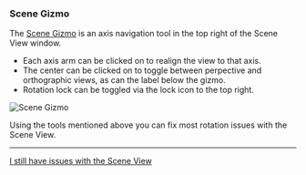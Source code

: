 ### Scene Gizmo

The [Scene Gizmo](https://docs.unity3d.com/Manual/SceneViewNavigation.html) is an axis navigation tool in the top right of the Scene View window.  
- Each axis arm can be clicked on to realign the view to that axis.  
- The center can be clicked on to toggle between perpective and orthographic views, as can the label below the gizmo.  
- Rotation lock can be toggled via the lock icon to the top right.  

![Scene Gizmo](http://help.vertx.xyz/Images/scene-view-trumpets.png)

Using the tools mentioned above you can fix most rotation issues with the Scene View.

---
[I still have issues with the Scene View](Resetting%20Windows.md)